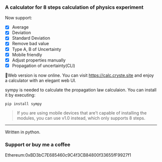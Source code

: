 ### A calculator for 8 steps calculation of physics experiment

Now support:
- [x] Average
- [x] Deviation
- [x] Standard Deviation
- [x] Remove bad value
- [x] Type A, B of Uncertainty
- [x] Mobile friendly
- [x] Adjust properties manually
- [x] Propagation of uncertainty(CLI)

🎉Web version is now online. You can visit https://calc.cryste.site and enjoy a calculator with an elegant web UI.

sympy is needed to calculate the propagation law calculaion. You can install it by executing:

`pip install sympy `
 
> If you are using mobile devices that are't capable of installing the modules, you can use v1.0 instead, which only supports 8 steps.
----
Written in python.
### Support or buy me a coffee
Ethereum:0xBD3bC7E685460c9C4f3CB84800f33655fF9927f1
